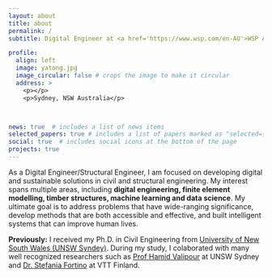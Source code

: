 ```yaml
---
layout: about
title: about
permalink: /
subtitle: Digital Engineer at <a href='https://www.wsp.com/en-AU'>WSP Australia</a>.

profile:
  align: left
  image: yatong.jpg
  image_circular: false # crops the image to make it circular
  address: >
    <p></p>
    <p>Sydney, NSW Australia</p>



news: true  # includes a list of news items
selected_papers: true # includes a list of papers marked as "selected={true}"
social: true  # includes social icons at the bottom of the page
projects: true
---
```

 
As a Digital Engineer/Structural Engineer, I am focused on developing digital and sustainable solutions in civil and structural engineering. 
My interest spans multiple areas, including **digital engineering, finite element modelling, timber structures, machine learning and data science**. My ultimate goal is to address problems that have wide-ranging significance, develop methods that are both accessible and effective, and built intelligent systems that can improve human lives.


**Previously:** I received my Ph.D. in Civil Engineering from <a href='https://www.unsw.edu.au/'>University of New South Wales (UNSW Syndey)</a>. During my study, I colaborated with many well recognized researchers such as [Prof Hamid Valipour](https://www.unsw.edu.au/staff/hamid-vali-pour-goudarzi) at UNSW Sydney and [Dr. Stefania Fortino](https://cris.vtt.fi/en/persons/stefania-fortino) at VTT Finland.


<a href="mailto:nieyatong@gmail.com"><i class="fa fa-envelope fa-3x"></i></a>
<a href="https://www.linkedin.com/in/yatong-nie-18a123108/"><i class="fab fa-linkedin fa-3x"></i></a>
[<i class="ai ai-google-scholar-square ai-3x" ></i>](https://scholar.google.com/citations?user=39jWzgIAAAAJ&hl=zh-CN)


